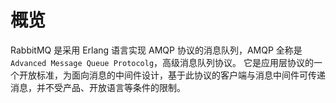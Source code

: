 # 概览

RabbitMQ 是采用 Erlang 语言实现 AMQP 协议的消息队列，AMQP 全称是 `Advanced Message Queue Protocolg`，高级消息队列协议。
它是应用层协议的一个开放标准，为面向消息的中间件设计，基于此协议的客户端与消息中间件可传递消息，并不受产品、开放语言等条件的限制。